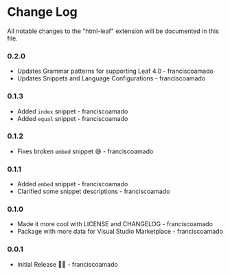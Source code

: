 # Change Log
All notable changes to the "html-leaf" extension will be documented in this file.

### 0.2.0

* Updates Grammar patterns for supporting Leaf 4.0 - franciscoamado
* Updates Snippets and Language Configurations - franciscoamado

### 0.1.3

* Added `index` snippet - franciscoamado
* Added `equal` snippet - franciscoamado

### 0.1.2

* Fixes broken `embed` snippet 😅 - franciscoamado

### 0.1.1

* Added `embed` snippet - franciscoamado
* Clarified some snippet descriptions - franciscoamado

### 0.1.0

* Made it more cool with LICENSE and CHANGELOG - franciscoamado
* Package with more data for Visual Studio Marketplace - franciscoamado

### 0.0.1

* Initial Release 🍃🎉 - franciscoamado
